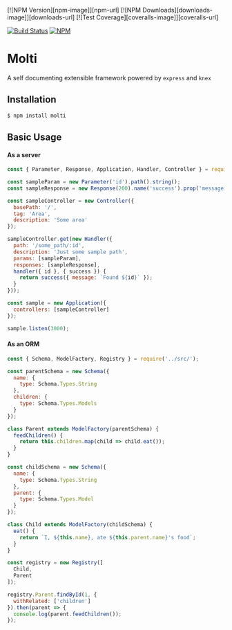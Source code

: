 [![NPM Version][npm-image]][npm-url]
[![NPM Downloads][downloads-image]][downloads-url]
[![Test Coverage][coveralls-image]][coveralls-url]

[![Build Status](https://travis-ci.org/SaaJoh0783/molti.svg?branch=master)](https://travis-ci.org/SaaJoh0783/molti)
[![NPM](https://nodei.co/npm/molti.png)](https://npmjs.org/package/molti)

# Molti

A self documenting extensible framework powered by `express` and `knex`

## Installation

```bash
$ npm install molti
```

## Basic Usage

#### As a server

```js
const { Parameter, Response, Application, Handler, Controller } = require('../src/'); // replace with require('molti');

const sampleParam = new Parameter('id').path().string();
const sampleResponse = new Response(200).name('success').prop('message', 'string');

const sampleController = new Controller({
  basePath: '/',
  tag: 'Area',
  description: 'Some area'
});

sampleController.get(new Handler({
  path: '/some_path/:id',
  description: 'Just some sample path',
  params: [sampleParam],
  responses: [sampleResponse],
  handler({ id }, { success }) {
    return success({ message: `Found ${id}` });
  }
}));

const sample = new Application({
  controllers: [sampleController]
});

sample.listen(3000);
```

#### As an ORM

```js
const { Schema, ModelFactory, Registry } = require('../src/');

const parentSchema = new Schema({
  name: {
    type: Schema.Types.String
  },
  children: {
    type: Schema.Types.Models
  }
});

class Parent extends ModelFactory(parentSchema) {
  feedChildren() {
    return this.children.map(child => child.eat());
  }
}

const childSchema = new Schema({
  name: {
    type: Schema.Types.String
  },
  parent: {
    type: Schema.Types.Model
  }
});

class Child extends ModelFactory(childSchema) {
  eat() {
    return `I, ${this.name}, ate ${this.parent.name}'s food`;
  }
}

const registry = new Registry([
  Child,
  Parent
]);

registry.Parent.findById(1, {
  withRelated: ['children']
}).then(parent => {
  console.log(parent.feedChildren());
});
```
